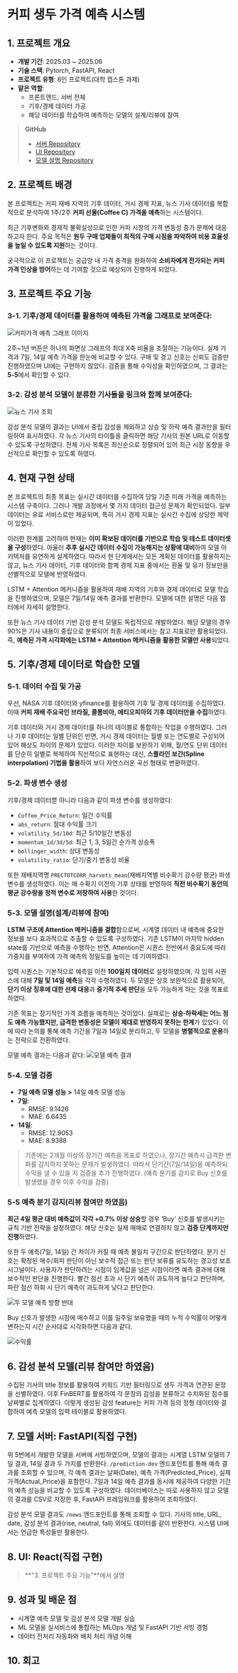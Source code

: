 # 커피 생두 가격 예측 시스템

## 1. 프로젝트 개요

-   **개발 기간**: 2025.03 ~ 2025.06
-   **기술 스택**: Pytorch, FastAPI, React
-   **프로젝트 유형**: 6인 프로젝트(대학 캡스톤 과제)
-   **맡은 역할**:
    -   프론트엔드, 서버 전체
    -   기후/경제 데이터 가공
    -   해당 데이터를 학습하여 예측하는 모델의 설계/리뷰에 참여

> **GitHub**
>
> -   [서버 Repository](https://github.com/MJU-Capstone-2025/model-server)
> -   [UI Repository](https://github.com/MJU-Capstone-2025/web-ui)
> -   [모델 설명 Repository](https://github.com/MJU-Capstone-2025/Coffee_Price_Prediction)

## 2. 프로젝트 배경

본 프로젝트는 커피 재배 지역의 기후 데이터, 거시 경제 지표, 뉴스 기사 데이터를 복합적으로 분석하여 1주/2주 **커피 선물(Coffee C) 가격을 예측**하는 시스템이다.

최근 기후변화와 경제적 불확실성으로 인한 커피 시장의 가격 변동성 증가 문제에 대응하고자 한다. 주요 목적은 **원두 구매 업체들이 최적의 구매 시점을 파악하여 비용 효율성을 높일 수 있도록 지원**하는 것이다.

궁극적으로 이 프로젝트는 공급망 내 가격 충격을 완화하여 **소비자에게 전가되는 커피 가격 인상을 방어**하는 데 기여할 것으로 예상되어 진행하게 되었다.

## 3. 프로젝트 주요 기능

### 3-1. 기후/경제 데이터를 활용하여 예측된 가격을 그래프로 보여준다:

![커피가격 예측 그래프 이미지](https://github.com/1Dohyeon/Projects/blob/main/imgs/%EC%BB%A4%ED%94%BC%EA%B0%80%EA%B2%A9%20%EC%98%88%EC%B8%A1%20%EA%B7%B8%EB%9E%98%ED%94%84%20%EC%9D%B4%EB%AF%B8%EC%A7%80.png?raw=true)

2주~1년 버튼은 하나의 화면상 그래프의 최대 X축 비율을 조절하는 기능이다. 실제 가격과 7일, 14일 예측 가격을 한눈에 비교할 수 있다. 구매 및 경고 신호는 신뢰도 검증만 진행하였으며 UI에는 구현하지 않았다. 검증을 통해 수익성을 확인하였으며, 그 결과는 **5-5**에서 확인할 수 있다.

### 3-2. 감성 분석 모델이 분류한 기사들을 링크와 함께 보여준다:

![뉴스 기사 조회](https://github.com/1Dohyeon/Projects/blob/main/imgs/%EB%89%B4%EC%8A%A4%20%EA%B8%B0%EC%82%AC%20%EC%A1%B0%ED%9A%8C.png?raw=true)

감성 분석 모델의 결과는 UI에서 중립 감성을 제외하고 상승 및 하락 예측 결과만을 필터링하여 표시하였다. 각 뉴스 기사의 타이틀을 클릭하면 해당 기사의 원본 URL로 이동할 수 있도록 구성하였다. 전체 기사 목록은 최신순으로 정렬되어 있어 최근 시장 동향을 우선적으로 확인할 수 있도록 하였다.

## 4. 현재 구현 상태

본 프로젝트의 최종 목표는 실시간 데이터를 수집하여 당일 기준 미래 가격을 예측하는 시스템 구축이다. 그러나 개발 과정에서 몇 가지 데이터 접근성 문제가 확인되었다. 일부 데이터는 유료 서비스로만 제공되며, 특히 거시 경제 지표는 실시간 수집에 상당한 제약이 있었다.

이러한 한계를 고려하여 현재는 **이미 확보된 데이터를 기반으로 학습 및 테스트 데이터셋을 구성**하였다. 아울러 **추후 실시간 데이터 수집이 가능해지는 상황에 대비**하여 모델 아키텍처를 유연하게 설계하였다. 따라서 현 단계에서는 모든 계획된 데이터를 활용하지는 않고, 뉴스 기사 데이터, 기후 데이터와 함께 경제 지표 중에서는 환율 및 유가 정보만을 선별적으로 모델에 반영하였다.

LSTM + Attention 메커니즘을 활용하여 재배 지역의 기후와 경제 데이터로 모델 학습을 진행하였으며, 모델은 7일/14일 예측 결과를 반환한다. 모델에 대한 설명은 다음 챕터에서 자세히 설명한다.

또한 뉴스 기사 데이터 기반 감성 분석 모델도 독립적으로 개발하였다. 해당 모델의 경우 90%은 기사 내용이 중립으로 분류되어 최종 서비스에서는 참고 지표로만 활용되었다. 즉, **예측된 가격 시각화에는 LSTM + Attention 메커니즘을 활용한 모델만 사용**되었다.

## 5. 기후/경제 데이터로 학습한 모델

### 5-1. 데이터 수집 및 가공

우선, NASA 기후 데이터와 yfinance를 활용하여 기후 및 경제 데이터를 수집하였다. 이때 **커피 재배 주요국인 브라질, 콜롬비아, 에티오피아의 기후 데이터만을 수집**하였다.

기후 데이터와 거시 경제 데이터를 하나의 테이블로 통합하는 작업을 수행하였다. 그러나 기후 데이터는 일별 단위인 반면, 거시 경제 데이터는 월별 또는 연도별로 구성되어 있어 해상도 차이의 문제가 있었다. 이러한 차이를 보완하기 위해, 월/연도 단위 데이터를 단순히 일별로 복제하여 직선적으로 표현하는 대신, **스플라인 보간(Spline interpolation) 기법을 활용**하여 보다 자연스러운 곡선 형태로 변환하였다.

### 5-2. 파생 변수 생성

기후/경제 데이터뿐 아니라 다음과 같이 파생 변수를 생성하였다:

-   `Coffee_Price_Return`: 일간 수익률
-   `abs_return`: 절대 수익률 크기
-   `volatility_5d/10d`: 최근 5/10일간 변동성
-   `momentum_1d/3d/5d`: 최근 1, 3, 5일간 순가격 상승폭
-   `bollinger_width`: 상대 변동성
-   `volatility_ratio`: 단기/중기 변동성 비율

또한 재배지역명 `PRECTOTCORR_harvets_mean`(재배지역별 비수확기 강수량 평균) 파생변수를 생성하였다. 이는 매 수확기 이전의 기후 상태를 반영하여 **직전 비수확기 동안의 평균 강수량을 정적 변수로 저장하여 사용**한 것이다.

### 5-3. 모델 설명(설계/리뷰에 참여)

**LSTM 구조에 Attention 메커니즘을 결합**함으로써, 시계열 데이터 내 예측에 중요한 정보를 보다 효과적으로 추출할 수 있도록 구성하였다. 기존 LSTM이 마지막 hidden state를 기반으로 예측을 수행하는 반면, Attention은 시퀀스 전반에서 중요도에 따라 가중치를 부여하여 가격 예측의 정밀도를 높이는 데 기여하였다.

입력 시퀀스는 기본적으로 예측일 이전 **100일치 데이터**로 설정하였으며, 각 입력 시퀀스에 대해 **7일 및 14일 예측**을 각각 수행하였다. 두 모델은 상호 보완적으로 활용되어, **단기 이상 징후에 대한 선제 대응**과 **중기적 추세 판단**을 모두 가능하게 하는 것을 목표로 하였다.

기존 목표는 장기적인 가격 흐름을 예측하는 것이었다. 실제로는 **상승·하락세는 어느 정도 예측 가능했지만, 급격한 변동성은 모델이 제대로 반영하지 못하는 한계**가 있었다. 이에 따라 논의를 통해 예측 기간을 7일과 14일로 분리하고, 두 모델을 **병렬적으로 운용**하는 전략으로 전환하였다.

모델 예측 결과는 다음과 같다:
![모델 예측 결과](https://github.com/1Dohyeon/Projects/blob/main/imgs/%EB%AA%A8%EB%8D%B8%20%EC%98%88%EC%B8%A1%20%EA%B2%B0%EA%B3%BC.png?raw=true)

### 5-4. 모델 검증

-   **7일 예측 모델 성능** **>** 14일 예측 모델 성능
-   **7일**:
    -   RMSE: 9.1426
    -   MAE: 6.6435
-   **14일**:
    -   RMSE: 12.9053
    -   MAE: 8.9388

> 기존에는 2개월 이상의 장기간 예측을 목표로 하였으나, 장기간 예측시 급격한 변화를 감지하지 못하는 문제가 발생하였다. 따라서 단기간(7일/14일)을 예측하되 수익을 낼 수 있을 지 검증을 추가 진행하였다. (예측 분기를 감지로 Buy 신호를 발생했을 경우 이후 수익을 검증)

### 5-5 예측 분기 감지(리뷰 참여만 하였음)

**최근 4일 평균 대비 예측값이 각각 +0.7% 이상 상승**할 경우 ‘Buy’ 신호를 발생시키는 규칙 기반 전략을 설정하였다. 해당 신호는 실제 매매로 연결하지 않고 **검증 단계까지만 진행**하였다.

또한 두 예측(7일, 14일) 간 차이가 커질 때 예측 불일치 구간으로 판단하였다. 분기 신호는 확정된 매수/회피 판단이 아닌 보수적 접근 또는 판단 보류를 유도하는 경고성 보조 시그널이다. 사용자가 판단하려는 시점이 임계값을 넘은 시점이라면 예측 결과에 대해 보수적인 판단을 진행한다. 빨간 점선 초과 시 단기 예측이 과도하게 높다고 판단하며, 파란 점선 하회 시 단기 예측이 과도하게 낮다고 판단한다.

![두 모델 예측 방향 반대](https://github.com/1Dohyeon/Projects/blob/main/imgs/%EB%91%90%20%EB%AA%A8%EB%8D%B8%20%EC%98%88%EC%B8%A1%20%EB%B0%A9%ED%96%A5%20%EB%B0%98%EB%8C%80.png?raw=true)

Buy 신호가 발생한 시점에 매수하고 이를 일주일 보유했을 때의 누적 수익률이 어떻게 변하는지 시간 순서대로 시각화하면 다음과 같다.

![수익률](https://github.com/1Dohyeon/Projects/blob/main/imgs/%EC%88%98%EC%9D%B5%EB%A5%A0.png?raw=true)

## 6. 감성 분석 모델(리뷰 참여만 하였음)

수집된 기사의 title 정보를 활용하여 키워드 기반 필터링으로 생두 가격과 연관된 문장을 선별하였다. 이후 FinBERT를 활용하여 각 문장의 감성을 분류하고 수치화된 점수를 날짜별로 집계하였다. 이렇게 생성된 감성 feature는 커피 가격 등의 정형 데이터와 결합하여 예측 모델의 입력 테이블로 활용하였다.

## 7. 모델 서버: FastAPI(직접 구현)

위 5번에서 개발한 모델을 서버에 서빙하였으며, 모델의 결과는 시계열 LSTM 모델의 7일 결과, 14일 결과 두 가지를 반환한다. `/prediction-dev` 엔드포인트를 통해 예측 결과를 조회할 수 있으며, 각 예측 결과는 날짜(Date), 예측 가격(Predicted_Price), 실제 가격(Actual_Price)을 포함한다. 7일과 14일 예측 결과를 동시에 제공하여 다양한 기간의 예측 성능을 비교할 수 있도록 구성하였다. 데이터베이스는 따로 사용하지 않고 모델의 결과를 CSV로 저장한 후, FastAPI 프레임워크를 활용하여 조회하였다.

감성 분석 모델 결과도 `/news` 엔드포인트를 통해 조회할 수 있다. 기사의 title, URL, date, 감성 분석 결과(rise, neutral, fall) 외에도 데이터를 같이 반환한다. 시스템 UI에서는 언급한 특성들만 활용한다.

## 8. UI: React(직접 구현)

> **"3. 프로젝트 주요 기능"**에서 설명

## 9. 성과 및 배운 점

-   시계열 예측 모델 및 감성 분석 모델 개발 실습
-   ML 모델을 실서비스에 통합하는 MLOps 개념 및 FastAPI 기반 서빙 경험
-   데이터 전처리 자동화와 배치 처리 개념 이해

## 10. 회고
